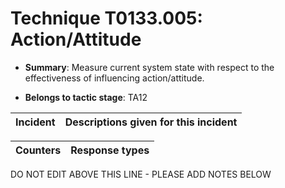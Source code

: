 # Technique T0133.005: Action/Attitude

* **Summary**: Measure current system state with respect to the effectiveness of influencing action/attitude. 

* **Belongs to tactic stage**: TA12


| Incident | Descriptions given for this incident |
| -------- | -------------------- |



| Counters | Response types |
| -------- | -------------- |


DO NOT EDIT ABOVE THIS LINE - PLEASE ADD NOTES BELOW